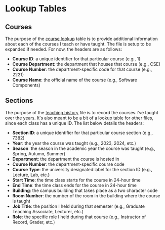 # Lookup Tables

## Courses

The purpose of the [course lookup](course-lookup.csv) table is to provide
additional information about each of the courses I teach or have taught.
The file is setup to be expanded if needed. For now, the headers are as
follows:

- **Course ID**: a unique identifier for that particular course (e.g., 1)
- **Course Department**: the department that houses that course (e.g., CSE)
- **Course Number**: the department-specific code for that course (e.g., 2221)
- **Course Name**: the official name of the course (e.g., Software Components)

## Sections

The purpose of the [teaching history](teaching-history.csv) file is
to record the courses I've taught over the years. It's also meant
to be a bit of a lookup table for other files, since each class
has a unique ID. The list below details the headers:

- **Section ID**: a unique identifier for that particular course section (e.g., 7382)
- **Year**: the year the course was taught (e.g., 2023, 2024, etc.)
- **Season**: the season in the academic year the course was taught (e.g., Spring, Autumn, Summer)
- **Department**: the department the course is hosted in
- **Course Number**: the department-specific course code
- **Course Type**: the university designated label for the section ID (e.g., Lecture, Lab, etc.)
- **Start Time**: the time class starts for the course in 24-hour time
- **End Time**: the time class ends for the course in 24-hour time
- **Building**: the campus building that takes place as a two character code
- **Room Number**: the number of the room in the building where the course is taught
- **Job Title**: the position I held during that semester (e.g., Graduate Teaching Associate, Lecturer, etc.)
- **Role**: the specific role I held during that course (e.g., Instructor of Record, Grader, etc.)
